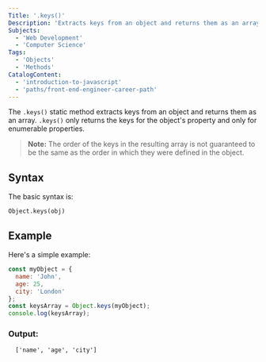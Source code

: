 ```yaml
---
Title: '.keys()'
Description: 'Extracts keys from an object and returns them as an array'
Subjects:
  - 'Web Development'
  - 'Computer Science'  
Tags:
  - 'Objects'
  - 'Methods'  
CatalogContent: 
  - 'introduction-to-javascript'
  - 'paths/front-end-engineer-career-path'
---
```


The `.keys()` static method extracts keys from an object and returns them as an array. `.keys()` only returns the keys for the object's property and only for enumerable properties.

>**Note:** The order of the keys in the resulting array is not guaranteed to be the same as the order in which they were defined in the object.

## Syntax

The basic syntax is:

```pseudo
Object.keys(obj)
```

## Example

Here's a simple example:
```js
const myObject = {
  name: 'John',
  age: 25,
  city: 'London'
};
const keysArray = Object.keys(myObject);
console.log(keysArray);
```
### Output:

```pseudo
  ['name', 'age', 'city']
```
